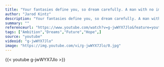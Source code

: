 ```yaml
---
title: "Your fantasies define you, so dream carefully. A man with no imagination is a man with no future in today’s world—and no past in tomorrow’s."
author: "Jarod Kintz"
description: "Your fantasies define you, so dream carefully. A man with no imagination is a man with no future in today’s world—and no past in tomorrow’s. - Jarod Kintz quotes from GetInspired365.com"
summary: ""
referenceurl: "https://www.youtube.com/watch?v=g-jwWYX7Jlo&feature=youtu.be"
tags: ["Ambition","Dreams","Future","Hope",]
source: "youtube"
videoid: "g-jwWYX7Jlo"
image: "https://img.youtube.com/vi/g-jwWYX7Jlo/0.jpg"
---
```


{{< youtube g-jwWYX7Jlo >}}
